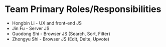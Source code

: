 # Team Primary Roles/Responsibilities

* Hongbin Li - UX and front-end JS
* Jin Fu - Server JS
* Guodong Shi - Browser JS (Search, Sort, Filter)
* Zhongyu Shi - Browser JS (Edit, Delte, Upvote)